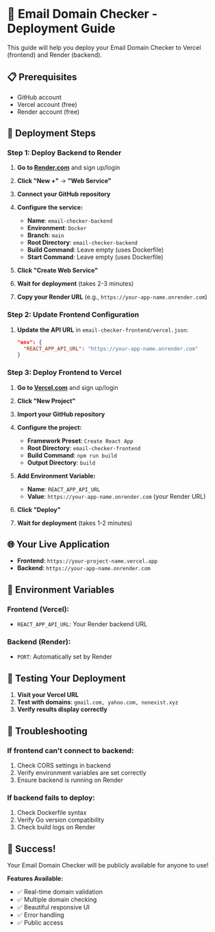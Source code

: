 # 🚀 Email Domain Checker - Deployment Guide

This guide will help you deploy your Email Domain Checker to Vercel (frontend) and Render (backend).

## 📋 Prerequisites

- GitHub account
- Vercel account (free)
- Render account (free)

## 🎯 Deployment Steps

### **Step 1: Deploy Backend to Render**

1. **Go to [Render.com](https://render.com)** and sign up/login
2. **Click "New +"** → **"Web Service"**
3. **Connect your GitHub repository**
4. **Configure the service:**
   - **Name**: `email-checker-backend`
   - **Environment**: `Docker`
   - **Branch**: `main`
   - **Root Directory**: `email-checker-backend`
   - **Build Command**: Leave empty (uses Dockerfile)
   - **Start Command**: Leave empty (uses Dockerfile)

5. **Click "Create Web Service"**
6. **Wait for deployment** (takes 2-3 minutes)
7. **Copy your Render URL** (e.g., `https://your-app-name.onrender.com`)

### **Step 2: Update Frontend Configuration**

1. **Update the API URL** in `email-checker-frontend/vercel.json`:
   ```json
   "env": {
     "REACT_APP_API_URL": "https://your-app-name.onrender.com"
   }
   ```

### **Step 3: Deploy Frontend to Vercel**

1. **Go to [Vercel.com](https://vercel.com)** and sign up/login
2. **Click "New Project"**
3. **Import your GitHub repository**
4. **Configure the project:**
   - **Framework Preset**: `Create React App`
   - **Root Directory**: `email-checker-frontend`
   - **Build Command**: `npm run build`
   - **Output Directory**: `build`

5. **Add Environment Variable:**
   - **Name**: `REACT_APP_API_URL`
   - **Value**: `https://your-app-name.onrender.com` (your Render URL)

6. **Click "Deploy"**
7. **Wait for deployment** (takes 1-2 minutes)

## 🌐 Your Live Application

- **Frontend**: `https://your-project-name.vercel.app`
- **Backend**: `https://your-app-name.onrender.com`

## 🔧 Environment Variables

### **Frontend (Vercel):**
- `REACT_APP_API_URL`: Your Render backend URL

### **Backend (Render):**
- `PORT`: Automatically set by Render

## 🧪 Testing Your Deployment

1. **Visit your Vercel URL**
2. **Test with domains**: `gmail.com, yahoo.com, nonexist.xyz`
3. **Verify results display correctly**

## 📝 Troubleshooting

### **If frontend can't connect to backend:**
1. Check CORS settings in backend
2. Verify environment variables are set correctly
3. Ensure backend is running on Render

### **If backend fails to deploy:**
1. Check Dockerfile syntax
2. Verify Go version compatibility
3. Check build logs on Render

## 🎉 Success!

Your Email Domain Checker will be publicly available for anyone to use!

**Features Available:**
- ✅ Real-time domain validation
- ✅ Multiple domain checking
- ✅ Beautiful responsive UI
- ✅ Error handling
- ✅ Public access 
